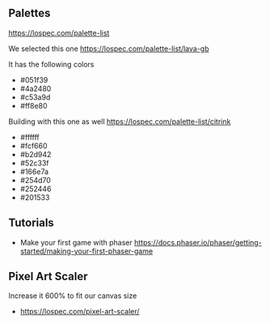 ## Palettes

https://lospec.com/palette-list

We selected this one https://lospec.com/palette-list/lava-gb

It has the following colors

- #051f39
- #4a2480
- #c53a9d
- #ff8e80

Building with this one as well https://lospec.com/palette-list/citrink

- #ffffff
- #fcf660
- #b2d942
- #52c33f
- #166e7a
- #254d70
- #252446
- #201533

## Tutorials

- Make your first game with phaser
  https://docs.phaser.io/phaser/getting-started/making-your-first-phaser-game

## Pixel Art Scaler

Increase it 600% to fit our canvas size

- https://lospec.com/pixel-art-scaler/

